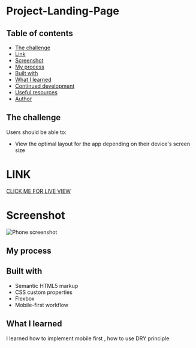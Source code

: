 # Project-Landing-Page

## Table of contents


  - [The challenge](#the-challenge)
  - [Link](#link)
  - [Screenshot](#screenshot)
  - [My process](#my-process)
  - [Built with](#built-with)
  - [What I learned](#what-i-learned)
  - [Continued development](#continued-development)
  - [Useful resources](#useful-resources)
  - [Author](#author)

## The challenge

Users should be able to:

- View the optimal layout for the app depending on their device's screen size

# LINK

[CLICK ME FOR LIVE VIEW ](https://miron-silviu.github.io/interactive-rating/)

# Screenshot

![Phone screenshot](image.png)


## My process

## Built with

- Semantic HTML5 markup
- CSS custom properties
- Flexbox
- Mobile-first workflow


## What I learned

I learned how to implement mobile first , how to use DRY principle


